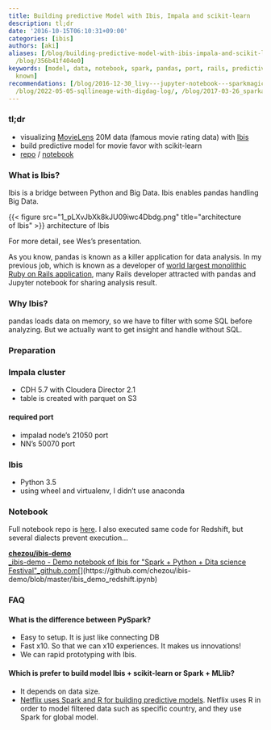 ```yaml
---
title: Building predictive Model with Ibis, Impala and scikit-learn
description: tl;dr
date: '2016-10-15T06:10:31+09:00'
categories: [ibis]
authors: [aki]
aliases: [/blog/building-predictive-model-with-ibis-impala-and-scikit-learn-356b41f404e0,
  /blog/356b41f404e0]
keywords: [model, data, notebook, spark, pandas, port, rails, predictive, netflix,
  known]
recommendations: [/blog/2016-12-30_livy---jupyter-notebook---sparkmagic---powerful---easy-notebook-for-data-scientist-a8b72345ea2d/,
  /blog/2022-05-05-sqllineage-with-digdag-log/, /blog/2017-03-26_sparkavro--manupilate-apache-avro-file-with-sparklyr-a53c61eaf0b0/]
---
```


### tl;dr

*   visualizing [MovieLens](http://grouplens.org/datasets/movielens/) 20M data (famous movie rating data) with [Ibis](http://www.ibis-project.org/)
*   build predictive model for movie favor with scikit-learn
*   [repo](https://github.com/chezou/ibis-demo) / [notebook](https://github.com/chezou/ibis-demo/blob/master/ibis_demo_en.ipynb)

### What is Ibis?

Ibis is a bridge between Python and Big Data. Ibis enables pandas handling Big Data.

{{< figure src="1_pLXvJbXk8kJU09iwc4Dbdg.png" title="architecture of Ibis" >}}
architecture of Ibis

For more detail, see Wes’s presentation.

As you know, pandas is known as a killer application for data analysis. In my previous job, which is known as a developer of [world largest monolithic Ruby on Rails application](https://speakerdeck.com/a_matsuda/the-recipe-for-the-worlds-largest-rails-monolith), many Rails developer attracted with pandas and Jupyter notebook for sharing analysis result.

### Why Ibis?

pandas loads data on memory, so we have to filter with some SQL before analyzing. But we actually want to get insight and handle without SQL.

### Preparation

### Impala cluster

*   CDH 5.7 with Cloudera Director 2.1
*   table is created with parquet on S3

#### required port

*   impalad node’s 21050 port
*   NN’s 50070 port

### Ibis

*   Python 3.5
*   using wheel and virtualenv, I didn’t use anaconda

### Notebook

Full notebook repo is [here](https://github.com/chezou/ibis-demo/). I also executed same code for Redshift, but several dialects prevent execution…

[**chezou/ibis-demo**  
_ibis-demo - Demo notebook of Ibis for "Spark + Python + Dita science Festival"_github.com](https://github.com/chezou/ibis-demo/blob/master/ibis_demo_redshift.ipynb "https://github.com/chezou/ibis-demo/blob/master/ibis_demo_redshift.ipynb")[](https://github.com/chezou/ibis-demo/blob/master/ibis_demo_redshift.ipynb)

### FAQ

#### What is the difference between PySpark?

*   Easy to setup. It is just like connecting DB
*   Fast x10. So that we can x10 experiences. It makes us innovations!
*   We can rapid prototyping with Ibis.

#### Which is prefer to build model Ibis + scikit-learn or Spark + MLlib?

*   It depends on data size.
*   [Netflix uses Spark and R for building predictive models](https://www.infoq.com/news/2016/07/meson-framework-netflix). Netflix uses R in order to model filtered data such as specific country, and they use Spark for global model.

